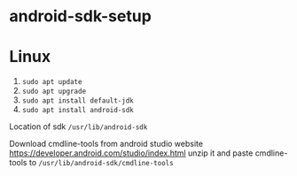 # android-sdk-setup
# Linux
1. `sudo apt update`
2. `sudo apt upgrade`
3. `sudo apt install default-jdk`
4. `sudo apt install android-sdk`

Location of sdk
`/usr/lib/android-sdk`

Download cmdline-tools from android studio website
https://developer.android.com/studio/index.html
unzip it 
and paste cmdline-tools to `/usr/lib/android-sdk/cmdline-tools`
